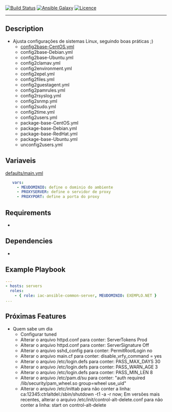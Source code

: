 [![Build Status](https://travis-ci.org/wluisaraujo/iac-ansible-common-server.svg?branch=master)](https://travis-ci.org/wluisaraujo/iac-ansible-common-server)
[![Ansible Galaxy](https://img.shields.io/badge/Ansible%20Galaxy-Common%20Server-blue.svg)](https://galaxy.ansible.com/wluisaraujo/iac-ansible-common-server)
[![Licence](https://img.shields.io/badge/License-GPL%20v3-red.svg)](https://www.gnu.org/licenses/gpl-3.0.pt-br.html)

------------

Description
------------

* Ajusta configurações de sistemas Linux, seguindo boas práticas ;)
  - [config2base-CentOS.yml](../tasks/config2base-CentOS.yml)
  - config2base-Debian.yml
  - config2base-Ubuntu.yml
  - config2clamav.yml
  - config2environment.yml
  - config2epel.yml
  - config2files.yml
  - config2guestagent.yml
  - config2pamrules.yml
  - config2rsyslog.yml
  - config2snmp.yml
  - config2sudo.yml
  - config2time.yml
  - config2users.yml
  - package-base-CentOS.yml
  - package-base-Debian.yml
  - package-base-RedHat.yml
  - package-base-Ubuntu.yml
  - unconfig2users.yml

Variaveis
------------

[defaults/main.yml](defaults/main.yml)

```yaml
   vars:
     - MEUDOMINIO: define o dominio do ambiente
     - PROXYSERVER: define o servidor de proxy
     - PROXYPORT: define a porta do proxy
```     
     

Requirements
------------

*

Dependencies
------------

*

Example Playbook
----------------

```yaml
---
- hosts: servers
  roles:
    - { role: iac-ansible-common-server, MEUDOMINIO: EXEMPLO.NET }
...    
```

Próximas Features
----------------

* Quem sabe um dia
  - Configurar tuned
  - Alterar o arquivo httpd.conf para conter: ServerTokens Prod
  - Alterar o arquivo httpd.conf para conter: ServerSignature Off
  - Alterar o arquivo sshd_config para conter: PermitRootLogin no
  - Alterar o arquivo main.cf para conter: disable_vrfy_command = yes
  - Alterar o arquivo /etc/login.defs para conter: PASS_MAX_DAYS 30
  - Alterar o arquivo /etc/login.defs para conter: PASS_WARN_AGE 3
  - Alterar o arquivo /etc/login.defs para conter: PASS_MIN_LEN 8
  - Alterar o arquivo /etc/pam.d/su para conter: "auth       required     /lib/security/pam_wheel.so group=wheel use_uid"
  - Alterar o arquivo /etc/inittab para não conter a linha: ca:12345:ctrlaltdel:/sbin/shutdown -t1 -a -r now; Em versões mais recentes, alterar o arquivo /etc/init/control-alt-delete.conf para não conter a linha: start on control-alt-delete
